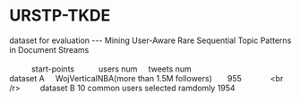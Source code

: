 # URSTP-TKDE
dataset for evaluation --- Mining User-Aware Rare Sequential Topic Patterns in Document Streams<br /><br />
&nbsp;&nbsp;&nbsp;&nbsp;&nbsp;&nbsp;&nbsp;&nbsp;&nbsp;&nbsp;start-points&nbsp;&nbsp;&nbsp;&nbsp;&nbsp;&nbsp;&nbsp;&nbsp;&nbsp;&nbsp;  users num&nbsp;&nbsp;&nbsp;&nbsp;&nbsp;tweets num <br />
dataset A    &nbsp; WojVerticalNBA(more than 1.5M followers)       955             <br /r>        
dataset B    10 common users selected ramdomly              1954
